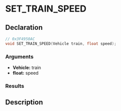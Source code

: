# SET_TRAIN_SPEED

## Declaration
```cpp
// 0x3F4950AC
void SET_TRAIN_SPEED(Vehicle train, float speed);
```

### Arguments
- **Vehicle:** train
- **float:** speed

### Results

## Description
